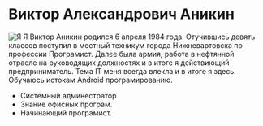 # Виктор Александрович Аникин
![Я](/d/Git/kursovaya_git/img/Я.jpg)
Я Виктор Аникин родился 6 апреля 1984 года. Отучившись девять классов поступил в местный техникум города Нижневартовска по профессии Програмист. Далее была армия, работа в нефтянной отрасле на руководящих должностях и в итоге я действиющий предприниматель. Тема IT меня всегда влекла и в итоге я здесь. Обучаюсь истокам Android програмированию.

- Системный админестратор
- Знание офисных програм.
- Начинающий програмист.
